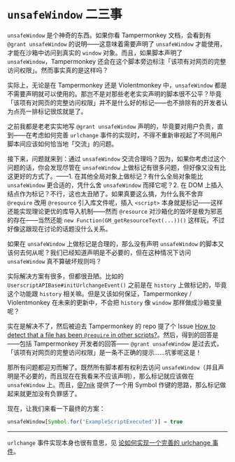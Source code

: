 # `unsafeWindow` 二三事

`unsafeWindow` 是个神奇的东西。如果你看 Tampermonkey 文档，会看到有 `@grant unsafeWindow` 的说明——这意味着需要声明了 `unsafeWindow` 才能使用，才能在沙箱中访问到真实的 `window` 对象。而且，如果脚本声明了 `unsafeWindow`，Tampermonkey 还会在这个脚本旁边标注「该项有对网页的完整访问权限」。然而事实真的是这样吗？

实际上，无论是在 Tampermonkey 还是 Violentmonkey 中，`unsafeWindow` 都是不需要声明就可以使用的。那岂不是对那些老老实实声明的脚本很不公平？毕竟「该项有对网页的完整访问权限」并不是什么好的标记——也不排除有的开发者认为点亮一排标记很炫就是了。

之前我都是老老实实地写 `@grant unsafeWindow` 声明的，毕竟要对用户负责，直到——在考虑如何完善 `urlchange` 事件的实现时，不得不重新审视起了不同用户脚本间应该如何恰当地「交流」的问题。

接下来，问题就来到：通过 `unsafeWindow` 交流合理吗？因为，如果你考虑过这个问题的话，你会发现尽管在 `unsafeWindow` 上做标记有很多问题，但好像又没有比这更好的方式了。——1. 在其他全局对象上做标记？有什么全局对象能比 `unsafeWindow` 更合适的，凭什么舍 `unsafeWindow` 而择它呢？2. 在 DOM 上插入结点作为标记？不行，这也太丑陋了。如果真要这么搞，为什么我不舍弃 `@require` 改用 `@resource` 引入库文件呢，插入 `<script>` 本身就是标记——这样还能实现理论更优的库导入机制——然而 `@resource` 对沙箱化的毁坏是极为邪恶的存在——当然还能 `new Function(GM_getResourceText(...))()` 这样玩，不过好像这跟现在讨论的话题没什么关系。

如果在 `unsafeWindow` 上做标记是合理的，那么没有声明 `unsafeWindow` 的脚本又该何去何从呢？我们已经知道声明是不必要的，但在这种情况下访问 `unsafeWindow` 真不算破坏规则吗？

实际解决方案有很多，但都很丑陋。比如的 `UserscriptAPIBase#initUrlchangeEvent()` 之前是在 `history` 上做标记的，毕竟这个功能跟 `history` 相关嘛。但是又该如何保证，Tampermonkey / Violentmonkey 在未来的更新中，不会把 `history` 像 `window` 那样做成沙箱变量呢？

实在是解决不了，然后被迫去 Tampermonkey 的 repo 提了个 Issue [How to detect that a file has been `@require` in other scripts?](https://github.com/Tampermonkey/tampermonkey/issues/1339)。然后，得到的回答是——包括 Tampermonkey 开发者的回答—— `@grant unsafeWindow` 是过去式，「该项有对网页的完整访问权限」是一条不正确的提示……坑爹呢这是！

那所有问题都迎刃而解了。既然所有脚本都有权利去访问 `unsafeWindow`（并且声明是不必要的，而且现在在我看来不应该声明），那么标记就应该做在 `unsafeWindow` 上。而且，[@7nik](https://github.com/7nik) 提供了一个用 Symbol 作键的思路，那么标记做起来就更加没有负罪感了。

现在，让我们来看一下最终的方案：

```js
unsafeWindow[Symbol.for('ExampleScriptExecuted')] = true
```

---

`urlchange` 事件实现本身也很有意思，见 [论如何实现一个完善的 urlchange 事件](./论如何实现一个完善的%20urlchange%20事件.md)。
